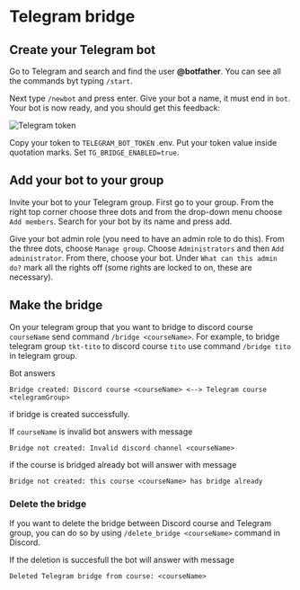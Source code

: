 # Telegram bridge

## Create your Telegram bot

Go to Telegram and search and find the user **@botfather**. You can see all the commands byt typing  `/start`.

Next type `/newbot` and press enter. Give your bot a name, it must end in `bot`. Your bot is now ready, and you should get this feedback:

![Telegram token](./images/telegramtoken.png)

Copy your token to `TELEGRAM_BOT_TOKEN` .env. Put your token value inside quotation marks. Set `TG_BRIDGE_ENABLED=true`.

## Add your bot to your group

Invite your bot to your Telegram group. First go to your group. From the right top corner choose three dots and from the drop-down menu choose `Add members`. Search for your bot by its name and press add.

Give your bot admin role (you need to have an admin role to do this). From the three dots, choose `Manage group`. Choose `Administrators` and then `Add administrator`. 
From there, choose your bot. Under `What can this admin do?` mark all the rights off (some rights are locked to on, these are necessary).

## Make the bridge

On your telegram group that you want to bridge to discord course `courseName` send command `/bridge <courseName>`.
For example, to bridge telegram group `tkt-tito` to discord course `tito` use command `/bridge tito` in telegram group.

Bot answers
```
Bridge created: Discord course <courseName> <--> Telegram course <telegramGroup>
```
if bridge is created successfully.

If `courseName` is invalid bot answers with message
```
Bridge not created: Invalid discord channel <courseName>
```
if the course is bridged already bot will answer with message
```
Bridge not created: this course <courseName> has bridge already
```

### Delete the bridge

If you want to delete the bridge between Discord course and Telegram group, you can do so by using `/delete_bridge <courseName>` command in Discord.

If the deletion is succesfull the bot will answer with message
```
Deleted Telegram bridge from course: <courseName>
```